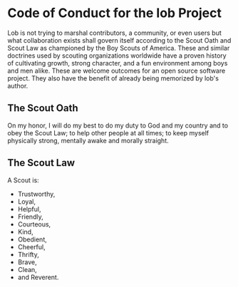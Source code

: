 # Code of Conduct for the lob Project
Lob is not trying to marshal contributors, a community, or even users but what collaboration exists shall govern itself according to the Scout Oath and Scout Law as championed by the Boy Scouts of America. These and similar doctrines used by scouting organizations worldwide have a proven history of cultivating growth, strong character, and a fun environment among boys and men alike. These are welcome outcomes for an open source software project. They also have the benefit of already being memorized by lob's author.

## The Scout Oath
On my honor, I will do my best to do my duty to God and my country and to obey the Scout Law; to help other people at all times; to keep myself physically strong, mentally awake and morally straight.

## The Scout Law
A Scout is:
* Trustworthy,
* Loyal,
* Helpful,
* Friendly,
* Courteous,
* Kind,
* Obedient,
* Cheerful,
* Thrifty,
* Brave,
* Clean,
* and Reverent.
